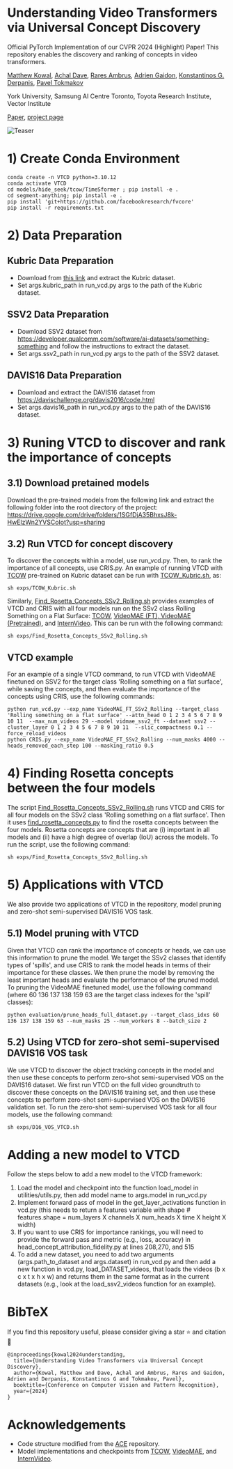 # Understanding Video Transformers via Universal Concept Discovery
Official PyTorch Implementation of our CVPR 2024 (Highlight) Paper! This repository enables the discovery and ranking 
of concepts in video transformers.

[Matthew Kowal](https://mkowal2.github.io/),
[Achal Dave](https://www.achaldave.com/),
[Rares Ambrus](https://www.tri.global/about-us/dr-rares-ambrus),
[Adrien Gaidon](https://adriengaidon.com/),
[Konstantinos G. Derpanis](https://csprofkgd.github.io/),
[Pavel Tokmakov](https://pvtokmakov.github.io/home/)

York University, Samsung AI Centre Toronto, Toyota Research Institute, Vector Institute


[Paper](https://arxiv.org/abs/2401.10831), [project page](https://yorkucvil.github.io/VTCD/)

![Teaser](Teaser.png)

# 1) Create Conda Environment
```
conda create -n VTCD python=3.10.12
conda activate VTCD
cd models/hide_seek/tcow/TimeSformer ; pip install -e .
cd segment-anything; pip install -e .
pip install 'git+https://github.com/facebookresearch/fvcore'
pip install -r requirements.txt
```

# 2) Data Preparation
## Kubric Data Preparation
- Download from [this link](https://tri-ml-public.s3.amazonaws.com/datasets/tcow/val_3600_3799.zip) and extract the Kubric dataset. 
- Set args.kubric_path in run_vcd.py args to the path of the Kubric dataset.

## SSV2 Data Preparation
- Download SSV2 dataset from https://developer.qualcomm.com/software/ai-datasets/something-something and follow the instructions to extract the dataset.
- Set args.ssv2_path in run_vcd.py args to the path of the SSV2 dataset.

## DAVIS16 Data Preparation
- Download and extract the DAVIS16 dataset from https://davischallenge.org/davis2016/code.html
- Set args.davis16_path in run_vcd.py args to the path of the DAVIS16 dataset.

# 3) Runing VTCD to discover and rank the importance of concepts

## 3.1) Download pretained models
Download the pre-trained models from the following link and extract the following folder into the root directory of the project:
https://drive.google.com/drive/folders/1SGfDjA35BhxsJ8k-HwElzWn2YVSCoIot?usp=sharing

## 3.2) Run VTCD for concept discovery
To discover the concepts within a model, use run_vcd.py. Then, to rank the importance of all concepts, use CRIS.py.
An example of running VTCD with [TCOW](https://tcow.cs.columbia.edu/) pre-trained on Kubric dataset 
can be run with [TCOW_Kubric.sh](exps%2FTCOW_Kubric.sh), as:
```
sh exps/TCOW_Kubric.sh
```

Similarly, 
[Find_Rosetta_Concepts_SSv2_Rolling.sh](exps%2FFind_Rosetta_Concepts_SSv2_Rolling.sh) provides examples of VTCD and CRIS
with all four models run on the SSv2 class Rolling Something on a Flat Surface: 
[TCOW](https://tcow.cs.columbia.edu/), 
[VideoMAE (FT), VideoMAE (Pretrained)](https://github.com/MCG-NJU/VideoMAE), and 
[InternVideo](https://github.com/OpenGVLab/InternVideo). This can be run with the following command:
```
sh exps/Find_Rosetta_Concepts_SSv2_Rolling.sh
```

## VTCD example
For an example of a single VTCD command, to run VTCD with VideoMAE finetuned on SSV2 for the target class 'Rolling something on a flat surface', while saving the concepts, and then evaluate the importance of the concepts using CRIS, use the following commands:
```
python run_vcd.py --exp_name VideoMAE_FT_SSv2_Rolling --target_class 'Rolling something on a flat surface' --attn_head 0 1 2 3 4 5 6 7 8 9 10 11  --max_num_videos 29 --model vidmae_ssv2_ft --dataset ssv2 --cluster_layer 0 1 2 3 4 5 6 7 8 9 10 11  --slic_compactness 0.1 --force_reload_videos
python CRIS.py --exp_name VideoMAE_FT_SSv2_Rolling --num_masks 4000 --heads_removed_each_step 100 --masking_ratio 0.5
```

# 4) Finding Rosetta concepts between the four models
The script [Find_Rosetta_Concepts_SSv2_Rolling.sh](exps%2FFind_Rosetta_Concepts_SSv2_Rolling.sh) runs VTCD and CRIS for
all four models on the SSv2 class 'Rolling something on a flat surface'. Then it uses 
[find_rosetta_concepts.py](find_rosetta_concepts.py) to find the rosetta concepts between the four models. 
Rosetta concepts are concepts that are (i) important in all models and (ii) have a high degree of overlap (IoU) across 
the models. To run the script, use the following command:
```
sh exps/Find_Rosetta_Concepts_SSv2_Rolling.sh
```

# 5) Applications with VTCD
We also provide two applications of VTCD in the repository, model pruning and zero-shot semi-supervised DAVIS16 VOS task.
## 5.1) Model pruning with VTCD
Given that VTCD can rank the importance of concepts or heads, we can use this information to prune the model. We target
the SSv2 classes that identify types of 'spills', and use CRIS to rank the model heads in terms of their importance for
these classes. We then prune the model by removing the least important heads and evaluate the performance of the pruned 
model. To pruning the VideoMAE finetuned model, use the following command (where 60 136 137 138 159 63 are the target
class indexes for the 'spill' classes):
```
python evaluation/prune_heads_full_dataset.py --target_class_idxs 60 136 137 138 159 63 --num_masks 25 --num_workers 8 --batch_size 2
```

## 5.2) Using VTCD for zero-shot semi-supervised DAVIS16 VOS task
We use VTCD to discover the object tracking concepts in the model and then use these concepts to perform zero-shot 
semi-supervised VOS on the DAVIS16 dataset. We first run VTCD on the full video groundtruth to discover these 
concepts on the DAVIS16 training set, and then use these concepts to perform zero-shot semi-supervised VOS on the 
DAVIS16 validation set. To run the zero-shot semi-supervised VOS task for all four models, use the following command:
```
sh exps/D16_VOS_VTCD.sh
```


# Adding a new model to VTCD
Follow the steps below to add a new model to the VTCD framework:
1) Load the model and checkpoint into the function load_model in utilities/utils.py, then add model name to args.model in run_vcd.py
2) Implement forward pass of model in the get_layer_activations function in vcd.py (this needs to return a features variable with shape # features.shape = num_layers X channels X num_heads X time X height X width)
3) If you want to use CRIS for importance rankings, you will need to provide the forward pass and metric (e.g., loss, accuracy) in head_concept_attribution_fidelity.py at lines 208,270, and 515
4) To add a new dataset, you need to add two arguments (args.path_to_dataset and args.dataset) in run_vcd.py and then add a new function in vcd.py, load_DATASET_videos, that loads the videos (b x c x t x h x w) and returns them in the same format as in the current datasets (e.g., look at the load_ssv2_videos function for an example). 

# BibTeX
If you find this repository useful, please consider giving a star :star: and citation :t-rex:
```
@inproceedings{kowal2024understanding,
  title={Understanding Video Transformers via Universal Concept Discovery},
  author={Kowal, Matthew and Dave, Achal and Ambrus, Rares and Gaidon, Adrien and Derpanis, Konstantinos G and Tokmakov, Pavel},
  booktitle={Conference on Computer Vision and Pattern Recognition},
  year={2024}
}
```

# Acknowledgements
- Code structure modified from the [ACE](https://github.com/amiratag/ACE) repository.
- Model implementations and checkpoints from [TCOW](https://tcow.cs.columbia.edu/), 
[VideoMAE](https://github.com/MCG-NJU/VideoMAE), and [InternVideo](https://github.com/OpenGVLab/InternVideo).
